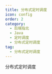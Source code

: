 ```yaml
---
title: 分布式定时调度
icon: config
order: 2
category:
  - 后端指北
  - Java
  - 定时调度
  - 分布式定时调度
tag:
  - 分布式定时调度
---
```


分布式定时调度

